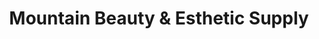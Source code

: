 ---
title: "Mountain Beauty & Esthetic Supply"
url: /oshawa/mountain-beauty-und-esthetic-supply/
shop: Allgemein
---